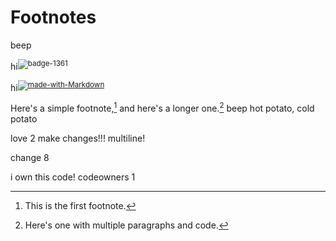 # Footnotes

beep

hi<sup>![badge-1361](https://user-images.githubusercontent.com/11878752/135524970-9a90816e-7698-4198-989d-e5bb51223d77.png)
</sup>

hi<sup>[![made-with-Markdown](https://img.shields.io/badge/Made%20with-Markdown-1f425f.svg)](http://commonmark.org)</sup>


   Here's a simple footnote,[^1] and here's a longer one.[^bignote]
   beep
hot potato, cold potato

love 2 make changes!!! multiline!

[^1]: This is the first footnote.

[^bignote]: Here's one with multiple paragraphs and code.


change 8

i own this code!
codeowners 1
